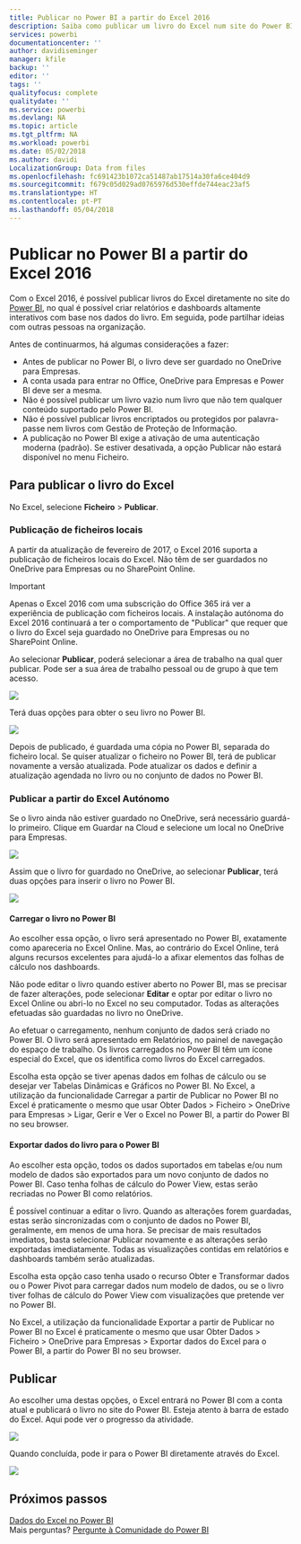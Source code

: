 ```yaml
---
title: Publicar no Power BI a partir do Excel 2016
description: Saiba como publicar um livro do Excel num site do Power BI.
services: powerbi
documentationcenter: ''
author: davidiseminger
manager: kfile
backup: ''
editor: ''
tags: ''
qualityfocus: complete
qualitydate: ''
ms.service: powerbi
ms.devlang: NA
ms.topic: article
ms.tgt_pltfrm: NA
ms.workload: powerbi
ms.date: 05/02/2018
ms.author: davidi
LocalizationGroup: Data from files
ms.openlocfilehash: fc691423b1072ca51487ab17514a30fa6ce404d9
ms.sourcegitcommit: f679c05d029ad0765976d530effde744eac23af5
ms.translationtype: HT
ms.contentlocale: pt-PT
ms.lasthandoff: 05/04/2018
---
```

# <a name="publish-to-power-bi-from-excel-2016"></a>Publicar no Power BI a partir do Excel 2016
Com o Excel 2016, é possível publicar livros do Excel diretamente no site do [Power BI](https://powerbi.microsoft.com), no qual é possível criar relatórios e dashboards altamente interativos com base nos dados do livro. Em seguida, pode partilhar ideias com outras pessoas na organização.

Antes de continuarmos, há algumas considerações a fazer:

* Antes de publicar no Power BI, o livro deve ser guardado no OneDrive para Empresas.
* A conta usada para entrar no Office, OneDrive para Empresas e Power BI deve ser a mesma.
* Não é possível publicar um livro vazio num livro que não tem qualquer conteúdo suportado pelo Power BI.
* Não é possível publicar livros encriptados ou protegidos por palavra-passe nem livros com Gestão de Proteção de Informação.
* A publicação no Power BI exige a ativação de uma autenticação moderna (padrão). Se estiver desativada, a opção Publicar não estará disponível no menu Ficheiro.

## <a name="to-publish-your-excel-workbook"></a>Para publicar o livro do Excel
No Excel, selecione **Ficheiro** > **Publicar**.

### <a name="local-file-publishing"></a>Publicação de ficheiros locais
A partir da atualização de fevereiro de 2017, o Excel 2016 suporta a publicação de ficheiros locais do Excel. Não têm de ser guardados no OneDrive para Empresas ou no SharePoint Online.

> [!IMPORTANT]
> Apenas o Excel 2016 com uma subscrição do Office 365 irá ver a experiência de publicação com ficheiros locais. A instalação autónoma do Excel 2016 continuará a ter o comportamento de "Publicar" que requer que o livro do Excel seja guardado no OneDrive para Empresas ou no SharePoint Online.
> 
> 

Ao selecionar **Publicar**, poderá selecionar a área de trabalho na qual quer publicar. Pode ser a sua área de trabalho pessoal ou de grupo à que tem acesso.

![](media/service-publish-from-excel/pbi_choose_workspace.png)

Terá duas opções para obter o seu livro no Power BI.

![](media/service-publish-from-excel/pbi_uploadexport3.png)

Depois de publicado, é guardada uma cópia no Power BI, separada do ficheiro local. Se quiser atualizar o ficheiro no Power BI, terá de publicar novamente a versão atualizada. Pode atualizar os dados e definir a atualização agendada no livro ou no conjunto de dados no Power BI.

### <a name="publishing-from-excel-standalone"></a>Publicar a partir do Excel Autónomo
Se o livro ainda não estiver guardado no OneDrive, será necessário guardá-lo primeiro. Clique em Guardar na Cloud e selecione um local no OneDrive para Empresas.

![](media/service-publish-from-excel/pbi_savetoonedrive2.png)

Assim que o livro for guardado no OneDrive, ao selecionar **Publicar**, terá duas opções para inserir o livro no Power BI.

![](media/service-publish-from-excel/pbi_uploadexport2.png)

#### <a name="upload-your-workbook-to-power-bi"></a>Carregar o livro no Power BI
Ao escolher essa opção, o livro será apresentado no Power BI, exatamente como apareceria no Excel Online. Mas, ao contrário do Excel Online, terá alguns recursos excelentes para ajudá-lo a afixar elementos das folhas de cálculo nos dashboards.

Não pode editar o livro quando estiver aberto no Power BI, mas se precisar de fazer alterações, pode selecionar **Editar** e optar por editar o livro no Excel Online ou abri-lo no Excel no seu computador. Todas as alterações efetuadas são guardadas no livro no OneDrive.

Ao efetuar o carregamento, nenhum conjunto de dados será criado no Power BI. O livro será apresentado em Relatórios, no painel de navegação do espaço de trabalho. Os livros carregados no Power BI têm um ícone especial do Excel, que os identifica como livros do Excel carregados.

Escolha esta opção se tiver apenas dados em folhas de cálculo ou se desejar ver Tabelas Dinâmicas e Gráficos no Power BI.
No Excel, a utilização da funcionalidade Carregar a partir de Publicar no Power BI no Excel é praticamente o mesmo que usar Obter Dados > Ficheiro > OneDrive para Empresas > Ligar, Gerir e Ver o Excel no Power BI, a partir do Power BI no seu browser.

#### <a name="export-workbook-data-to-power-bi"></a>Exportar dados do livro para o Power BI
Ao escolher esta opção, todos os dados suportados em tabelas e/ou num modelo de dados são exportados para um novo conjunto de dados no Power BI. Caso tenha folhas de cálculo do Power View, estas serão recriadas no Power BI como relatórios.

É possível continuar a editar o livro. Quando as alterações forem guardadas, estas serão sincronizadas com o conjunto de dados no Power BI, geralmente, em menos de uma hora. Se precisar de mais resultados imediatos, basta selecionar Publicar novamente e as alterações serão exportadas imediatamente. Todas as visualizações contidas em relatórios e dashboards também serão atualizadas.

Escolha esta opção caso tenha usado o recurso Obter e Transformar dados ou o Power Pivot para carregar dados num modelo de dados, ou se o livro tiver folhas de cálculo do Power View com visualizações que pretende ver no Power BI.

No Excel, a utilização da funcionalidade Exportar a partir de Publicar no Power BI no Excel é praticamente o mesmo que usar Obter Dados > Ficheiro > OneDrive para Empresas > Exportar dados do Excel para o Power BI, a partir do Power BI no seu browser.

## <a name="publishing"></a>Publicar
Ao escolher uma destas opções, o Excel entrará no Power BI com a conta atual e publicará o livro no site do Power BI. Esteja atento à barra de estado do Excel. Aqui pode ver o progresso da atividade.

![](media/service-publish-from-excel/pbi_publishingstatus.png)

Quando concluída, pode ir para o Power BI diretamente através do Excel.

![](media/service-publish-from-excel/pbi_gotopbi.png)

## <a name="next-steps"></a>Próximos passos
[Dados do Excel no Power BI](service-excel-workbook-files.md)  
Mais perguntas? [Pergunte à Comunidade do Power BI](http://community.powerbi.com/)

